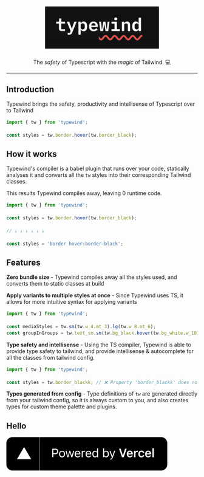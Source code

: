 <h1 align="center"><img src="https://raw.githubusercontent.com/mokshit06/typewind/main/.github/typewind-logo.png" width="300px" /></h1>

<p align="center">
  The <em>safety</em> of Typescript with the <em>magic</em> of Tailwind. 💻
</p>

---

## Introduction

Typewind brings the safety, productivity and intellisense of Typescript over to Tailwind

```js
import { tw } from 'typewind';

const styles = tw.border.hover(tw.border_black);
```

## How it works

Typewind's compiler is a babel plugin that runs over your code, statically analyses it and converts all the `tw` styles into their corresponding Tailwind classes.

This results Typewind compiles away, leaving 0 runtime code.

```js
import { tw } from 'typewind';

const styles = tw.border.hover(tw.border_black);

// ↓ ↓ ↓ ↓ ↓ ↓

const styles = 'border hover:border-black';
```

## Features

**Zero bundle size** - Typewind compiles away all the styles used, and converts them to static classes at build

**Apply variants to multiple styles at once** - Since Typewind uses TS, it allows for more intuitive syntax for applying variants

```js
import { tw } from 'typewind';

const mediaStyles = tw.sm(tw.w_4.mt_3).lg(tw.w_8.mt_6);
const groupInGroups = tw.text_sm.sm(tw.bg_black.hover(tw.bg_white.w_10));
```

**Type safety and intellisense** - Using the TS compiler, Typewind is able to provide type safety to tailwind, and provide intellisense & autocomplete for all the classes from tailwind config.

```js
import { tw } from 'typewind';

const styles = tw.border_blackk; // ❌ Property 'border_blackk' does not exist on type 'Typewind'. Did you mean 'border_black'?
```

**Types generated from config** - Type definitions of `tw` are generated directly from your tailwind config, so it is always custom to you, and also creates types for custom theme palette and plugins.

## Hello

[![Powered by Vercel](https://raw.githubusercontent.com/mokshit06/typewind/main/.github/powered-by-vercel.svg)](https://vercel.com?utm_source=typewind&utm_campaign=oss)
